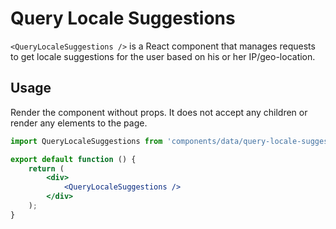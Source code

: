 # Query Locale Suggestions

`<QueryLocaleSuggestions />` is a React component that manages requests to get locale suggestions for the user based on his or her IP/geo-location.

## Usage

Render the component without props. It does not accept any children or render any elements to the page.

```jsx
import QueryLocaleSuggestions from 'components/data/query-locale-suggestions';

export default function () {
	return (
		<div>
			<QueryLocaleSuggestions />
		</div>
	);
}
```

